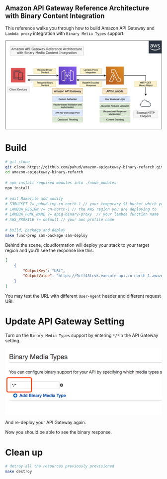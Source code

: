 ## Amazon API Gateway Reference Architecture with Binary Content Integration

This reference walks you through how to build Amazon API Gateway and `Lambda proxy` integration with `Binary Metia Types` support.

![](images/apig-binary-refarch.png)



# Build

```bash
# git clone
git clone https://github.com/pahud/amazon-apigateway-binary-refarch.git
cd amazon-apigateway-binary-refarch

# npm install required modules into ./node_modules
npm install

# edit Makefile and modify 
# S3BUCKET ?= pahud-tmp-cn-north-1 // your temporary S3 bucket which you have write access
# LAMBDA_REGION ?= cn-north-1 // the AWS region you are deploying to 
# LAMBDA_FUNC_NAME ?= apig-binary-proxy  // your lambda function name
# AWS_PROFILE ?= default // your aws profile name

# build, package and deploy 
make func-prep sam-package sam-deploy
```

Behind the scene, cloudformation will deploy your stack to your target region and you'll see the response like this:

```json
[
    {
        "OutputKey": "URL", 
        "OutputValue": "https://9iff43tcvk.execute-api.cn-north-1.amazonaws.com.cn/Prod/whatever-uri"
    }
]
```

You may test the URL with different `User-Agent` header and different request URI.



# Update API Gateway Setting

Turn on the `Binary Media Types` support by entering `*/*`in the API Gateway setting.

![](images/apig-setting01.png)

And re-deploy your API Gateway again.

Now you should be able to see the binary response.

# Clean up

```bash
# detroy all the resources previously provisioned
make destroy
```

